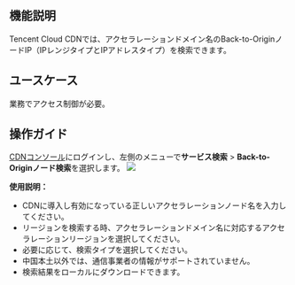 

## 機能説明

Tencent Cloud CDNでは、アクセラレーションドメイン名のBack-to-OriginノードIP（IPレンジタイプとIPアドレスタイプ）を検索できます。

## ユースケース

業務でアクセス制御が必要。

## 操作ガイド

[CDNコンソール](https://console.cloud.tencent.com/cdn)にログインし、左側のメニューで**サービス検索** > **Back-to-Originノード検索**を選択します。
![](https://staticintl.cloudcachetci.com/yehe/backend-news/Q7Dv068_%E4%BC%81%E4%B8%9A%E5%BE%AE%E4%BF%A1%E6%88%AA%E5%9B%BE_20230224110059.png)

**使用説明：**
- CDNに導入し有効になっている正しいアクセラレーションノード名を入力してください。
- リージョンを検索する時、アクセラレーションドメイン名に対応するアクセラレーションリージョンを選択してください。
- 必要に応じて、検索タイプを選択してください。
- 中国本土以外では、通信事業者の情報がサポートされていません。
- 検索結果をローカルにダウンロードできます。
